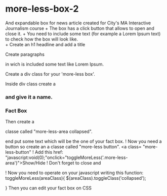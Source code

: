 # more-less-box-2
And expandable box for news article created for City's MA Interactive Journalism course
+
The box has a click button that allows to open and close it.
+
You need to include some text (for example a Lorem Ipsum text) to check how the box will look like.  
+
Create an h1 headline and add a title 

Create paragraphs <p> </p> in wich is included some text like Lorem Ipsum. 

Create a div class for your 'more-less box'. <div class="more-less-box">

Inside div class create a <h3> and give it a name. <h3> Fact Box </h3>

Then create a <p> classe called "more-less-area collapsed". <p class="more-less-area collapsed"> end put some text which will be the one of your fact box.
!
Now you need a button so create an a classe called "more-less button". <a class= "more-less-button" 
!
Add this href: "javascript:void(0);"onclick="toggleMoreLess('.more-less-area')">Show/Hide</a>
 !
 Don't forget to close </a> and </div>
 !
Now you need to operate on your javascript writing this function: 
toggleMoreLess(areaClass){
$(areaClass).toggleClass('collapsed');
 
}
Then you can edit your fact box on CSS
